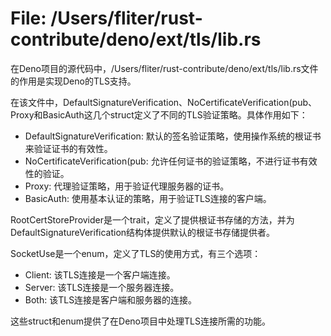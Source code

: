 # File: /Users/fliter/rust-contribute/deno/ext/tls/lib.rs

在Deno项目的源代码中，/Users/fliter/rust-contribute/deno/ext/tls/lib.rs文件的作用是实现Deno的TLS支持。

在该文件中，DefaultSignatureVerification、NoCertificateVerification(pub、Proxy和BasicAuth这几个struct定义了不同的TLS验证策略。具体作用如下：

- DefaultSignatureVerification: 默认的签名验证策略，使用操作系统的根证书来验证证书的有效性。
- NoCertificateVerification(pub: 允许任何证书的验证策略，不进行证书有效性的验证。
- Proxy: 代理验证策略，用于验证代理服务器的证书。
- BasicAuth: 使用基本认证的策略，用于验证TLS连接的客户端。

RootCertStoreProvider是一个trait，定义了提供根证书存储的方法，并为DefaultSignatureVerification结构体提供默认的根证书存储提供者。

SocketUse是一个enum，定义了TLS的使用方式，有三个选项：

- Client: 该TLS连接是一个客户端连接。
- Server: 该TLS连接是一个服务器连接。
- Both: 该TLS连接是客户端和服务器的连接。

这些struct和enum提供了在Deno项目中处理TLS连接所需的功能。

